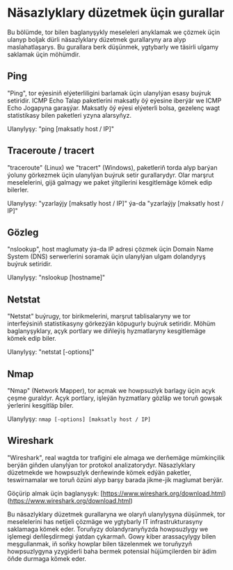 # Näsazlyklary düzetmek üçin gurallar

Bu bölümde, tor bilen baglanyşykly meseleleri anyklamak we çözmek üçin ulanyp boljak dürli näsazlyklary düzetmek gurallaryny ara alyp maslahatlaşarys. Bu gurallara berk düşünmek, ygtybarly we täsirli ulgamy saklamak üçin möhümdir.

## Ping

"Ping", tor eýesiniň elýeterliligini barlamak üçin ulanylýan esasy buýruk setiridir. ICMP Echo Talap paketlerini maksatly öý eýesine iberýär we ICMP Echo Jogapyna garaşýar. Maksatly öý eýesi elýeterli bolsa, gezelenç wagt statistikasy bilen paketleri yzyna alarsyňyz.

Ulanylyşy: "ping [maksatly host / IP]"

## Traceroute / tracert

"traceroute" (Linux) we "tracert" (Windows), paketleriň torda alyp barýan ýoluny görkezmek üçin ulanylýan buýruk setir gurallarydyr. Olar marşrut meselelerini, gijä galmagy we paket ýitgilerini kesgitlemäge kömek edip bilerler.

Ulanylyşy: "yzarlaýjy [maksatly host / IP]" ýa-da "yzarlaýjy [maksatly host / IP]"

## Gözleg

"nslookup", host maglumaty ýa-da IP adresi çözmek üçin Domain Name System (DNS) serwerlerini soramak üçin ulanylýan ulgam dolandyryş buýruk setiridir.

Ulanylyşy: "nslookup [hostname]"

## Netstat

"Netstat" buýrugy, tor birikmelerini, marşrut tablisalaryny we tor interfeýsiniň statistikasyny görkezýän köpugurly buýruk setiridir. Möhüm baglanyşyklary, açyk portlary we diňleýiş hyzmatlaryny kesgitlemäge kömek edip biler.

Ulanylyşy: "netstat [-options]"

## Nmap

"Nmap" (Network Mapper), tor açmak we howpsuzlyk barlagy üçin açyk çeşme guraldyr. Açyk portlary, işleýän hyzmatlary gözläp we toruň gowşak ýerlerini kesgitläp biler.

Ulanylyşy: `nmap [-options] [maksatly host / IP]`

## Wireshark

"Wireshark", real wagtda tor trafigini ele almaga we derňemäge mümkinçilik berýän giňden ulanylýan tor protokol analizatorydyr. Näsazlyklary düzetmekde we howpsuzlyk derňewinde kömek edýän paketler, teswirnamalar we toruň özüni alyp barşy barada jikme-jik maglumat berýär.

Göçürip almak üçin baglanyşyk: [https://www.wireshark.org/download.html)(https://www.wireshark.org/download.html)

Bu näsazlyklary düzetmek gurallaryna we olaryň ulanylyşyna düşünmek, tor meselelerini has netijeli çözmäge we ygtybarly IT infrastrukturasyny saklamaga kömek eder. Toruňyzy dolandyranyňyzda howpsuzlygy we işlemegi deňleşdirmegi ýatdan çykarmaň. Gowy kiber arassaçylygy bilen meşgullanmak, iň soňky howplar bilen täzelenmek we toruňyzyň howpsuzlygyna yzygiderli baha bermek potensial hüjümçilerden bir ädim öňde durmaga kömek eder.